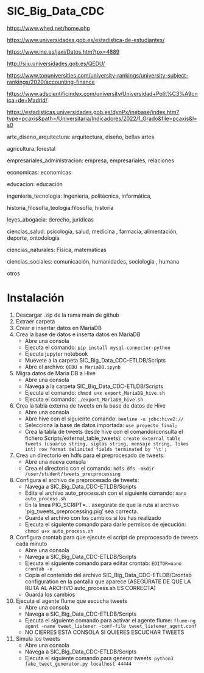 # SIC_Big_Data_CDC
https://www.whed.net/home.php

https://www.universidades.gob.es/estadistica-de-estudiantes/

https://www.ine.es/jaxi/Datos.htm?tpx=4889

http://siiu.universidades.gob.es/QEDU/

https://www.topuniversities.com/university-rankings/university-subject-rankings/2020/accounting-finance

https://www.adscientificindex.com/university/Universidad+Polit%C3%A9cnica+de+Madrid/

https://estadisticas.universidades.gob.es/dynPx/inebase/index.htm?type=pcaxis&path=/Universitaria/Indicadores/2022/1_Grado&file=pcaxis&l=s0

arte_diseno_arquitectura: arquitectura, diseño, bellas artes

agricultura_forestal

empresariales_administracion: empresa, empresariales, relaciones

economicas: economicas

educacion: educación

ingenieria_tecnologia: Ingenieria, politécnica, informática,

historia_filosofia_teologia:filosofía, historia

leyes_abogacia: derecho, jurídicas

ciencias_salud: psicología, salud, medicina , farmacia, alimentación, deporte, ontodología

ciencias_naturales: Física, matematicas

ciencias_sociales: comunicación, humanidades, sociologia , humana

otros

# Instalación
1. Descargar .zip de la rama main de github
2. Extraer carpeta
3. Crear e insertar datos en MariaDB
4. Crea la base de datos e inserta datos en MariaDB
   - Abre una consola
   - Ejecuta el comando: ```pip install mysql-connector-python ```
   - Ejecuta jupyter notebook
   - Muévete a la carpeta SIC_Big_Data_CDC-ETLDB/Scripts
   - Abre el archivo: ```QEDU a MariaDB.ipynb ```
5. Migra datos de Maria DB a Hive
   - Abre una consola
   - Navega a la carpeta SIC_Big_Data_CDC-ETLDB/Scripts
   - Ejecuta el comando: ```chmod u+x export_MariaDB_hive.sh```
   - Ejecuta el comando: ```./export_MariaDB_hive.sh```
6. Crea la tabla externa de tweets en la base de datos de Hive
   - Abre una consola
   - Abre hive con el siguiente comando: ```beeline -u jdbc:hive2://```
   - Selecciona la base de datos importada: ```use proyecto_final;```
   - Crea la tabla de tweets desde hive con el comando(consulta el fichero Scripts/external_table_tweets): ```create external table tweets (usuario string, siglas string, mensaje string, likes int) row format delimited fields terminated by '\t';```
7. Crea un directorio en hdfs para el preprocesado de tweets:
   - Abre una nueva consola
   - Crea el directorio con el comando: ```hdfs dfs -mkdir /user/student/tweets_precprocessing```
8. Configura el archivo de preprocesado de tweets:
   - Navega a SIC_Big_Data_CDC-ETLDB/Scripts
   - Edita el archivo auto_process.sh con el siguiente comando: ```nano auto_process.sh```
   - En la línea PIG_SCRIPT=... asegúrate de que la ruta al archivo 'pig_tweets_preprocessing.pig' sea correcta.
   - Guarda el archivo con los cambios si los has realizado
   - Ejecuta el siguiente comando para darle permisos de ejecución: ```chmod u+x auto_process.sh```
9. Configura crontab para que ejecute el script de preprocesado de tweets cada minuto
   - Abre una consola
   - Navega a SIC_Big_Data_CDC-ETLDB/Scripts
   - Ejecuta el siguiente comando para editar crontab: ```EDITOR=nano crontab -e```
   - Copia el contenido del archivo SIC_Big_Data_CDC-ETLDB/Crontab configuration en la pantalla que aparece (ASEGÚRATE DE QUE LA RUTA AL ARCHIVO auto_process.sh ES CORRECTA)
   - Guarda los cambios
10. Ejecuta el agente flume que escucha tweets
    - Abre una consola
    - Navega a SIC_Big_Data_CDC-ETLDB/Scripts
    - Ejecuta el siguiente comando para activar el agente flume: ```flume-ng agent -name tweet_listener -conf-file tweet_listener_agent.conf```
    - NO CIERRES ESTA CONSOLA SI QUIERES ESCUCHAR TWEETS
11. Simula los tweets
    - Abre una consola
    - Navega a SIC_Big_Data_CDC-ETLDB/Scripts
    - Ejecuta el siguiente comando para generar tweets: ```python3 fake_tweet_generator.py localhost 44444```
